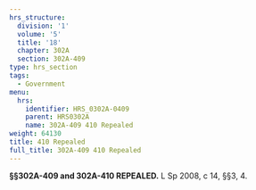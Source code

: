 ```yaml
---
hrs_structure:
  division: '1'
  volume: '5'
  title: '18'
  chapter: 302A
  section: 302A-409
type: hrs_section
tags:
  - Government
menu:
  hrs:
    identifier: HRS_0302A-0409
    parent: HRS0302A
    name: 302A-409 410 Repealed
weight: 64130
title: 410 Repealed
full_title: 302A-409 410 Repealed
---
```

**§§302A-409 and 302A-410 REPEALED.** L Sp 2008, c 14, §§3, 4.